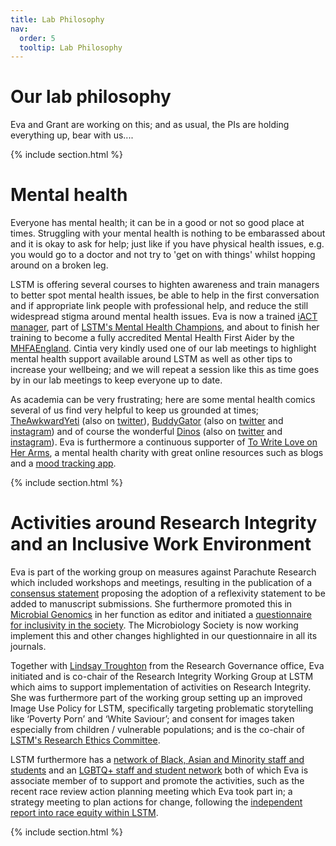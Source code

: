 ```yaml
---
title: Lab Philosophy
nav:
  order: 5
  tooltip: Lab Philosophy
---
```


# Our lab philosophy

Eva and Grant are working on this; and as usual, the PIs are holding everything up, bear with us....

{% include section.html %}

# Mental health

Everyone has mental health; it can be in a good or not so good place at times. Struggling with your mental health is nothing to be embarassed about and it is okay to ask for help; just like if you have physical health issues, e.g. you would go to a doctor and not try to 'get on with things' whilst hopping around on a broken leg.

LSTM is offering several courses to highten awareness and train managers to better spot mental health issues, be able to help in the first conversation and if appropriate link people with professional help, and reduce the still widespread stigma around mental health issues. Eva is now a trained [iACT manager](https://www.i-act.co.uk/), part of [LSTM's Mental Health Champions](https://twitter.com/lstmwellbeing), and about to finish her training to become a fully accredited Mental Health First Aider by the [MHFAEngland](https://mhfaengland.org/). Cintia very kindly used one of our lab meetings to highlight mental health support available around LSTM as well as other tips to increase your wellbeing; and we will repeat a session like this as time goes by in our lab meetings to keep everyone up to date. 

As academia can be very frustrating; here are some mental health comics several of us find very helpful to keep us grounded at times; [TheAwkwardYeti](https://theawkwardyeti.com/) (also on [twitter](https://twitter.com/theawkwardyeti)), [BuddyGator](https://www.buddygator.com/) (also on [twitter](https://twitter.com/buddygatorcomic) and [instagram](https://www.instagram.com/buddygatorcomics/)) and of course the wonderful [Dinos](https://dinosandcomics.com/) (also on [twitter](https://twitter.com/dino_comics) and [instagram](https://www.instagram.com/dinosandcomics/)). Eva is furthermore a continuous supporter of [To Write Love on Her Arms](https://twloha.com/), a mental health charity with great online resources such as blogs and a [mood tracking app](https://twloha.com/thehopeful/).

{% include section.html %}

# Activities around Research Integrity and an Inclusive Work Environment

Eva is part of the working group on measures against Parachute Research which included workshops and meetings, resulting in the publication of a [consensus statement](https://doi.org/10.1111/anae.15597) proposing the adoption of a reflexivity statement to be added to manuscript submissions. She furthermore promoted this in [Microbial Genomics](https://doi.org/10.1099/mgen.0.000722) in her function as editor and initiated a [questionnaire for inclusivity in the society](https://microbiologysociety.org/news/full-news-listing/microbiology-society-survey-parachute-research.html). The Microbiology Society is now working implement this and other changes highlighted in our questionnaire in all its journals.

Together with [Lindsay Troughton](https://uk.linkedin.com/in/lindsay-troughton-518605bb) from the Research Governance office, Eva initiated and is co-chair of the Research Integrity Working Group at LSTM which aims to support implementation of activities on Research Integrity. She was furthermore part of the working group setting up an improved Image Use Policy for LSTM, specifically targeting problematic storytelling like ‘Poverty Porn’ and ‘White Saviour’; and consent for images taken especially from children / vulnerable populations; and is the co-chair of [LSTM's Research Ethics Committee](https://www.lstmed.ac.uk/research/research-integrity/research-ethics-committee).

LSTM furthermore has a [network of Black, Asian and Minority staff and students](https://www.lstmed.ac.uk/about/equality-and-diversity/black-asian-and-minority-ethnic-bame-staff-network) and an [LGBTQ+ staff and student network](https://www.lstmed.ac.uk/about/equity-inclusion-at-lstm/lgbtq-network) both of which Eva is associate member of to support and promote the activities, such as the recent race review action planning meeting which Eva took part in; a strategy meeting to plan actions for change, following the [independent report into race equity within LSTM](https://www.lstmed.ac.uk/news-events/news/independent-report-into-race-equality-within-lstm).

{% include section.html %}
